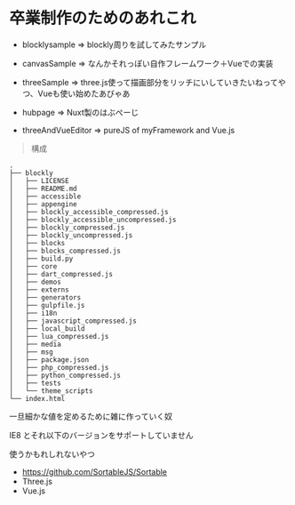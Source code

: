 # 卒業制作のためのあれこれ


- blocklysample => blockly周りを試してみたサンプル

- canvasSample => なんかそれっぽい自作フレームワーク＋Vueでの実装

- threeSample => three.js使って描画部分をリッチにいしていきたいねってやつ、Vueも使い始めたあびゃあ

- hubpage => Nuxt製のはぶぺーじ

- threeAndVueEditor => pureJS of myFramework and Vue.js 
> 構成
```$xslt
.
├── blockly
│   ├── LICENSE
│   ├── README.md
│   ├── accessible
│   ├── appengine
│   ├── blockly_accessible_compressed.js
│   ├── blockly_accessible_uncompressed.js
│   ├── blockly_compressed.js
│   ├── blockly_uncompressed.js
│   ├── blocks
│   ├── blocks_compressed.js
│   ├── build.py
│   ├── core
│   ├── dart_compressed.js
│   ├── demos
│   ├── externs
│   ├── generators
│   ├── gulpfile.js
│   ├── i18n
│   ├── javascript_compressed.js
│   ├── local_build
│   ├── lua_compressed.js
│   ├── media
│   ├── msg
│   ├── package.json
│   ├── php_compressed.js
│   ├── python_compressed.js
│   ├── tests
│   └── theme_scripts
└── index.html
```

一旦細かな値を定めるために雑に作っていく奴

IE8 とそれ以下のバージョンをサポートしていません

使うかもれしれないやつ
- https://github.com/SortableJS/Sortable
- Three.js
- Vue.js